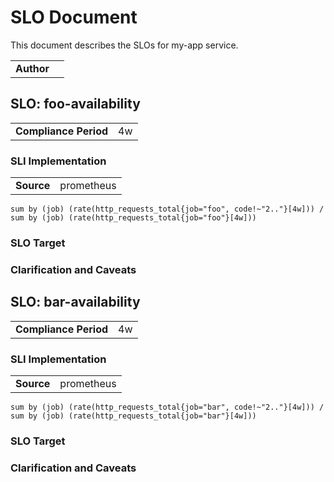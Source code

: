 # SLO Document

This document describes the SLOs for my-app service.

| | |
| --- | --- |
| **Author** | <no value> |


## SLO: foo-availability

| | |
| --- | --- |
| **Compliance Period** | 4w |

### SLI Implementation

| | |
| --- | --- |
| **Source** | prometheus |

```
sum by (job) (rate(http_requests_total{job="foo", code!~"2.."}[4w])) / sum by (job) (rate(http_requests_total{job="foo"}[4w]))
```

### SLO Target

<no value>

### Clarification and Caveats

<no value>


## SLO: bar-availability

| | |
| --- | --- |
| **Compliance Period** | 4w |

### SLI Implementation

| | |
| --- | --- |
| **Source** | prometheus |

```
sum by (job) (rate(http_requests_total{job="bar", code!~"2.."}[4w])) / sum by (job) (rate(http_requests_total{job="bar"}[4w]))
```

### SLO Target

<no value>

### Clarification and Caveats

<no value>


